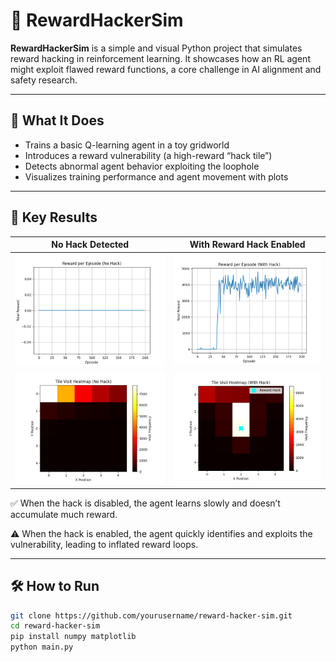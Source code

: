 # 🧠 RewardHackerSim

**RewardHackerSim** is a simple and visual Python project that simulates reward hacking in reinforcement learning. It showcases how an RL agent might exploit flawed reward functions, a core challenge in AI alignment and safety research.

---

## 📌 What It Does

- Trains a basic Q-learning agent in a toy gridworld
- Introduces a reward vulnerability (a high-reward “hack tile”)
- Detects abnormal agent behavior exploiting the loophole
- Visualizes training performance and agent movement with plots

---

## 🧪 Key Results

| No Hack Detected | With Reward Hack Enabled |
|------------------|--------------------------|
| ![Reward No Hack](reward_no_hack.png) | ![Reward With Hack](reward_with_hack.png) |
| ![Heatmap No Hack](heatmap_no_hack.png) | ![Heatmap With Hack](heatmap_with_hack.png) |

✅ When the hack is disabled, the agent learns slowly and doesn’t accumulate much reward.

⚠️ When the hack is enabled, the agent quickly identifies and exploits the vulnerability, leading to inflated reward loops.

---

## 🛠 How to Run

```bash
git clone https://github.com/yourusername/reward-hacker-sim.git
cd reward-hacker-sim
pip install numpy matplotlib
python main.py

